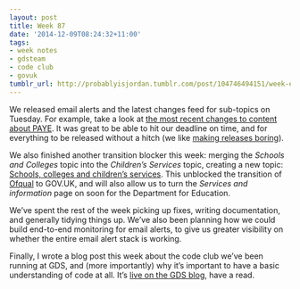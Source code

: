 ```yaml
---
layout: post
title: Week 87
date: '2014-12-09T08:24:32+11:00'
tags:
- week notes
- gdsteam
- code club
- govuk
tumblr_url: http://probablyisjordan.tumblr.com/post/104746494151/week-eighty-seven
---
```

<p>We released email alerts and the latest changes feed for sub-topics on Tuesday. For example, take a look at <a href="https://www.gov.uk/business-tax/paye/latest">the most recent changes to content about PAYE</a>. It was great to be able to hit our deadline on time, and for everything to be released without a hitch (we like <a href="https://www.gov.uk/service-manual/agile/continuous-delivery.html">making releases boring</a>).</p>

<p>We also finished another transition blocker this week: merging the <em>Schools and Colleges</em> topic into the <em>Children&rsquo;s Services</em> topic, creating a new topic: <a href="https://www.gov.uk/schools-colleges-childrens-services">Schools, colleges and children&rsquo;s services</a>. This unblocked the transition of <a href="https://www.gov.uk/government/organisations/ofqual">Ofqual</a> to GOV.UK, and will also allow us to turn the <em>Services and information</em> page on soon for the Department for Education.</p>

<p>We&rsquo;ve spent the rest of the week picking up fixes, writing documentation, and generally tidying things up. We&rsquo;ve also been planning how we could build end-to-end monitoring for email alerts, to give us greater visibility on whether the entire email alert stack is working.</p>

<p>Finally, I wrote a blog post this week about the code club we&rsquo;ve been running at GDS, and (more importantly) why it&rsquo;s important to have a basic understanding of code at all. It&rsquo;s <a href="https://gds.blog.gov.uk/2014/12/08/code-club-at-gds/">live on the GDS blog</a>, have a read.</p>
